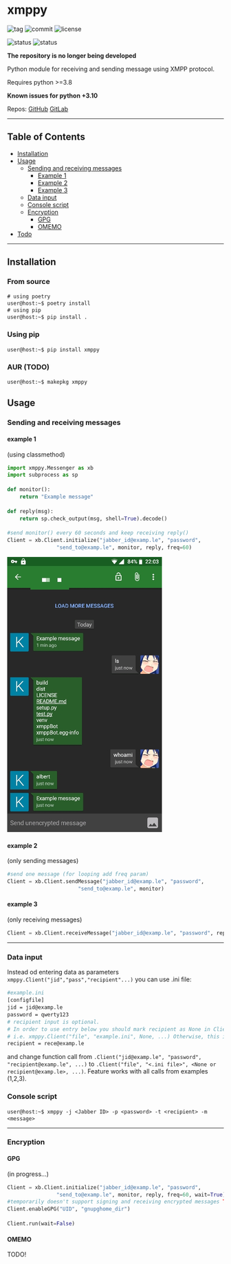 # xmppy




![tag](https://img.shields.io/github/tag-date/aszadzinski/xmppy.svg)
![commit](https://img.shields.io/github/last-commit/aszadzinski/xmppy.svg)
![license](https://img.shields.io/github/license/aszadzinski/xmppy.svg)

![status](https://img.shields.io/badge/build-passing-green.svg?style=flat&logo=Linux) ![status](https://img.shields.io/badge/build-falling-red.svg?style=flat&logo=Windows)

**The repository is no longer being developed**

Python module for receiving and sending message using XMPP protocol.

Requires python >=3.8

**Known issues for python +3.10**

Repos: [GitHub](https://github.com/aszadzinski/xmppy.git) [GitLab](https://gitlab.com/aszadzinski/xmppBot)

---

## Table of Contents

- [Installation](#Installation)
- [Usage](#Usage)
	- [Sending and receiving messages](Sending-and-receiving-messages)
		- [Example 1](#example-1)
		- [Example 2](#example-2)
		- [Example 3](#example-3)
	- [Data input](#Data-input)
	- [Console script](#Console-script)
	- [Encryption](#Encryption)
		- [GPG](#GPG)
		- [OMEMO](#OMEMO)
- [Todo](#Todo)

---

## Installation


### From source

```console
# using poetry
user@host:~$ poetry install 
# using pip
user@host:~$ pip install .
```

### Using pip

```console
user@host:~$ pip install xmppy
```

### AUR (TODO)

```console
user@host:~$ makepkg xmppy
```

## Usage

### Sending and receiving messages

#### example 1

(using classmethod)

```python
import xmppy.Messenger as xb
import subprocess as sp

def monitor():
	return "Example message"

def reply(msg):
	return sp.check_output(msg, shell=True).decode()

#send monitor() every 60 seconds and keep receiving reply()
Client = xb.Client.initialize("jabber_id@examp.le", "password",
				"send_to@examp.le", monitor, reply, freq=60)
 ```
![example 1](examples/pics/obscura1561838699874.jpg)

#### example 2

(only sending messages)

 ```python
#send one message (for looping add freq param)
Client = xb.Client.sendMessage("jabber_id@examp.le", "password",
 						"send_to@examp.le", monitor)
```

#### example 3

(only receiving messages)

  ```python
  Client = xb.Client.receiveMessage("jabber_id@examp.le", "password", reply)
   ```

---

### Data input

Instead od entering data as parameters `xmppy.Client("jid","pass","recipient"...)` you can use .ini file:

```bash
#example.ini
[configfile]
jid = jid@examp.le
password = qwerty123
# recipient input is optional.
# In order to use entry below you should mark recipient as None in Client constructor
# i.e. xmppy.Client("file", "example.ini", None, ...) Otherwise, this input will be ignored.
recipient = rece@examp.le
```

and change function call from `.Client("jid@examp.le", "password", "recipient@examp.le", ...)`  to `.Client("file", "<.ini file>", <None or recipient@examp.le>, ...)`. Feature works with all calls from examples (1,2,3).

### Console script

```console
user@host:~$ xmppy -j <Jabber ID> -p <password> -t <recipient> -m <message>
```

---

### Encryption

#### GPG

(in progress...)

```python
Client = xb.Client.initialize("jabber_id@examp.le", "password",
				"send_to@examp.le", monitor, reply, freq=60, wait=True)
#temporarily doesn't support signing and receiving encrypted messages TODO!
Client.enableGPG("UID", "gnupghome_dir")

Client.run(wait=False)
```

#### OMEMO

TODO!
